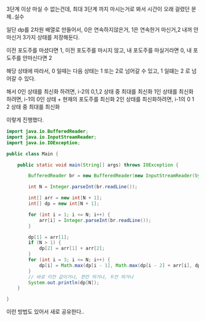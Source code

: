 3단계 이상 마실 수 없는건데, 최대 3단계 까지 마시는거로 봐서 시간이 오래 걸렸던 문제..실수

일단 dp를 2차원 배열로 만들어서, 0은 연속하지않은거, 1은 연속한거 마신거,2 내꺼 안마신거
3가지 상태를 저장해둔다.

이전 포도주를 마셨다면 1, 이전 포도주를 마시지 않고, 내 포도주를 마실거라면 0, 내 포도주를 안마신다면 2

해당 상태에 따라서,
0 일때는 다음 상태는 1 또는 2로 넘어갈 수 있고,
1 일떄는 2 로 넘어갈 수 있다.

해서
0인 상태를 최신화 하려면, i-2의 0,1,2 상태 중 최대를 최신화
1인 상태를 최신화 하려면, i-1의 0인 상태 + 현재의 포도주를 최신화
2인 상태를 최신화하려면, i-1의 0 1 2 상태 중 최대를 최신화

이렇게 진행했다.

```java
import java.io.BufferedReader;
import java.io.InputStreamReader;
import java.io.IOException;

public class Main {

    public static void main(String[] args) throws IOException {

        BufferedReader br = new BufferedReader(new InputStreamReader(System.in));

        int N = Integer.parseInt(br.readLine());

        int[] arr = new int[N + 1];
        int[] dp = new int[N + 1];

        for (int i = 1; i <= N; i++) {
            arr[i] = Integer.parseInt(br.readLine());
        }

        dp[1] = arr[1];
        if (N > 1) {
            dp[2] = arr[1] + arr[2];
        }
        for (int i = 3; i <= N; i++) {
            dp[i] = Math.max(dp[i - 1], Math.max(dp[i - 2] + arr[i], dp[i - 3] + arr[i - 1] + arr[i]));
        }
        // 바로 이전 값이거나, 한칸 띄거나, 두칸 띄거나
        System.out.println(dp[N]);
    }

}
```

이런 방법도 있어서 새로 공유한다..
